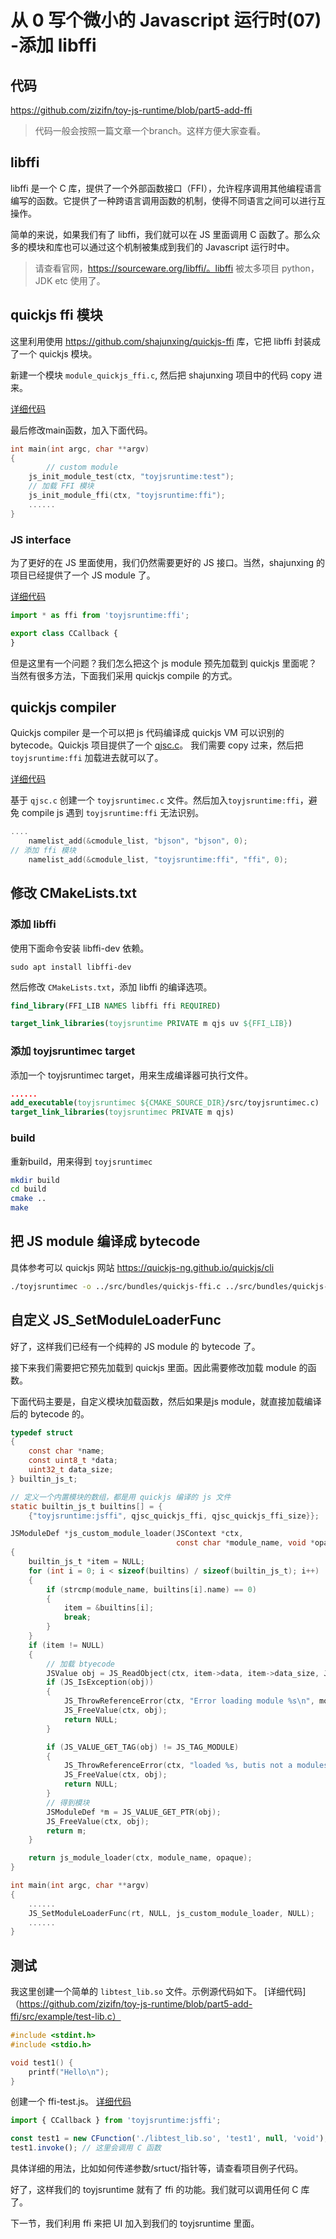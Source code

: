 # 从 0 写个微小的 Javascript 运行时(07) -添加 libffi

## 代码

https://github.com/zizifn/toy-js-runtime/blob/part5-add-ffi

> 代码一般会按照一篇文章一个branch。这样方便大家查看。

## libffi

libffi 是一个 C 库，提供了一个外部函数接口（FFI），允许程序调用其他编程语言编写的函数。它提供了一种跨语言调用函数的机制，使得不同语言之间可以进行互操作。

简单的来说，如果我们有了 libffi，我们就可以在 JS 里面调用 C 函数了。那么众多的模块和库也可以通过这个机制被集成到我们的 Javascript 运行时中。

> 请查看官网，https://sourceware.org/libffi/。libffi 被太多项目 python， JDK etc 使用了。


## quickjs ffi 模块

这里利用使用 https://github.com/shajunxing/quickjs-ffi 库，它把 libffi 封装成了一个 quickjs 模块。

新建一个模块 `module_quickjs_ffi.c`, 然后把 shajunxing 项目中的代码 copy 进来。

[详细代码](https://github.com/zizifn/toy-js-runtime/blob/part5-add-ffi/src/module_quickjs_ffi.c
)

最后修改main函数，加入下面代码。
``` c
int main(int argc, char **argv)
{
        // custom module
    js_init_module_test(ctx, "toyjsruntime:test");
    // 加载 FFI 模块
    js_init_module_ffi(ctx, "toyjsruntime:ffi");
    ......
}

```

### JS interface

为了更好的在 JS 里面使用，我们仍然需要更好的 JS 接口。当然，shajunxing 的项目已经提供了一个 JS module 了。

[详细代码](https://github.com/zizifn/toy-js-runtime/blob/part5-add-ffi/src/bundles/quickjs-ffi.js
)
``` javascript
import * as ffi from 'toyjsruntime:ffi';

export class CCallback {
}
```
但是这里有一个问题？我们怎么把这个 js module 预先加载到 quickjs 里面呢？当然有很多方法，下面我们采用 quickjs compile 的方式。

## quickjs compiler

Quickjs compiler 是一个可以把 js 代码编译成 quickjs VM 可以识别的 bytecode。Quickjs 项目提供了一个 [qjsc.c](https://github.com/quickjs-ng/quickjs/blob/master/qjsc.c)。 我们需要 copy 过来，然后把 `toyjsruntime:ffi` 加载进去就可以了。

[详细代码](https://github.com/zizifn/toy-js-runtime/blob/part5-add-ffi/src/toyjsruntimec.c
)

基于 `qjsc.c` 创建一个 `toyjsruntimec.c` 文件。然后加入`toyjsruntime:ffi`，避免 compile js 遇到 `toyjsruntime:ffi` 无法识别。

``` c
....
    namelist_add(&cmodule_list, "bjson", "bjson", 0);
// 添加 ffi 模块
    namelist_add(&cmodule_list, "toyjsruntime:ffi", "ffi", 0);

```
## 修改 CMakeLists.txt

### 添加 libffi

使用下面命令安装 libffi-dev 依赖。
``` shell
sudo apt install libffi-dev
```

然后修改 `CMakeLists.txt`，添加 libffi 的编译选项。

``` cmake
find_library(FFI_LIB NAMES libffi ffi REQUIRED)

target_link_libraries(toyjsruntime PRIVATE m qjs uv ${FFI_LIB})

```

### 添加 toyjsruntimec target

添加一个 toyjsruntimec target，用来生成编译器可执行文件。

``` cmake
......
add_executable(toyjsruntimec ${CMAKE_SOURCE_DIR}/src/toyjsruntimec.c)
target_link_libraries(toyjsruntimec PRIVATE m qjs)

```

### build

重新build，用来得到 `toyjsruntimec`

```bash
mkdir build
cd build
cmake ..
make
```

## 把 JS module 编译成 bytecode
 
具体参考可以 quickjs 网站 https://quickjs-ng.github.io/quickjs/cli

``` bash
./toyjsruntimec -o ../src/bundles/quickjs-ffi.c ../src/bundles/quickjs-ffi.js
```

## 自定义 JS_SetModuleLoaderFunc

好了，这样我们已经有一个纯粹的 JS module 的 bytecode 了。

接下来我们需要把它预先加载到 quickjs 里面。因此需要修改加载 module 的函数。

下面代码主要是，自定义模块加载函数，然后如果是js module，就直接加载编译后的 bytecode 的。

``` c
typedef struct
{
    const char *name;
    const uint8_t *data;
    uint32_t data_size;
} builtin_js_t;

// 定义一个内置模块的数组，都是用 quickjs 编译的 js 文件
static builtin_js_t builtins[] = {
    {"toyjsruntime:jsffi", qjsc_quickjs_ffi, qjsc_quickjs_ffi_size}};

JSModuleDef *js_custom_module_loader(JSContext *ctx,
                                     const char *module_name, void *opaque)
{
    builtin_js_t *item = NULL;
    for (int i = 0; i < sizeof(builtins) / sizeof(builtin_js_t); i++)
    {
        if (strcmp(module_name, builtins[i].name) == 0)
        {
            item = &builtins[i];
            break;
        }
    }
    if (item != NULL)
    {
        // 加载 btyecode
        JSValue obj = JS_ReadObject(ctx, item->data, item->data_size, JS_READ_OBJ_BYTECODE);
        if (JS_IsException(obj))
        {
            JS_ThrowReferenceError(ctx, "Error loading module %s\n", module_name);
            JS_FreeValue(ctx, obj);
            return NULL;
        }

        if (JS_VALUE_GET_TAG(obj) != JS_TAG_MODULE)
        {
            JS_ThrowReferenceError(ctx, "loaded %s, butis not a modules\n", module_name);
            JS_FreeValue(ctx, obj);
            return NULL;
        }
        // 得到模块
        JSModuleDef *m = JS_VALUE_GET_PTR(obj);
        JS_FreeValue(ctx, obj);
        return m;
    }

    return js_module_loader(ctx, module_name, opaque);
}

int main(int argc, char **argv)
{
    ......
    JS_SetModuleLoaderFunc(rt, NULL, js_custom_module_loader, NULL);
    ......
}
```

## 测试

我这里创建一个简单的 `libtest_lib.so` 文件。示例源代码如下。
[详细代码]（https://github.com/zizifn/toy-js-runtime/blob/part5-add-ffi/src/example/test-lib.c）

``` c
#include <stdint.h>
#include <stdio.h>

void test1() {
    printf("Hello\n");
}
```

创建一个 ffi-test.js。
[详细代码](https://github.com/zizifn/toy-js-runtime/blob/part5-add-ffi/src/example/test-ffi.js)

``` javascript
import { CCallback } from 'toyjsruntime:jsffi';

const test1 = new CFunction('./libtest_lib.so', 'test1', null, 'void');
test1.invoke(); // 这里会调用 C 函数
```

具体详细的用法，比如如何传递参数/srtuct/指针等，请查看项目例子代码。

好了，这样我们的 toyjsruntime 就有了 ffi 的功能。我们就可以调用任何 C 库了。

下一节，我们利用 ffi 来把 UI 加入到我们的 toyjsruntime 里面。